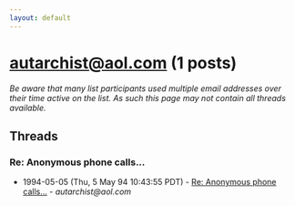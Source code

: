 ```yaml
---
layout: default
---
```


# autarchist@aol.com (1 posts)

_Be aware that many list participants used multiple email addresses over their time active on the list. As such this page may not contain all threads available._

## Threads

### Re: Anonymous phone calls...
+ 1994-05-05 (Thu, 5 May 94 10:43:55 PDT) - [Re: Anonymous phone calls...](/archive/1994/05/3bc8eec1aa90a4cef866679e6fa4e98bc75111ebbe9a5c20e9fdf837d26318dd) - _autarchist@aol.com_

